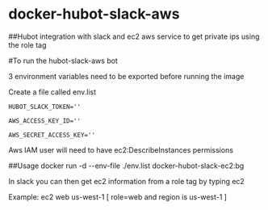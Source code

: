 # docker-hubot-slack-aws

##Hubot integration with slack and ec2 aws service to get private ips using the role tag

#To run the hubot-slack-aws bot

3 environment variables need to be exported before running the image

Create a file called env.list

`HUBOT_SLACK_TOKEN=''`

`AWS_ACCESS_KEY_ID=''`

`AWS_SECRET_ACCESS_KEY=''`

Aws IAM user will need to have ec2:DescribeInstances permissions

##Usage
docker run -d --env-file ./env.list docker-hubot-slack-ec2:bg

In slack you can then get ec2 information from a role tag by typing ec2 <tagvalue> <region>

Example: ec2 web us-west-1 [ role=web and region is us-west-1 ]
